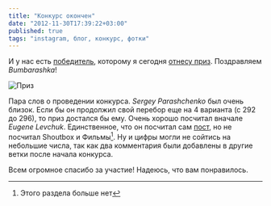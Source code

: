 ```yaml
---
title: "Конкурс окончен"
date: "2012-11-30T17:39:22+03:00"
published: true
tags: "instagram, блог, конкурс, фотки"
---
```


И у нас есть [победитель](/post/sixmonths/), которому я сегодня [отнесу приз](/post/endofcompetition2/).
Поздравляем *Bumbarashka*!

![Приз](/images/photos/instagram/prize.jpg "Приз")

Пара слов о проведении конкурса. *Sergey Parashchenko* был очень близок. Если бы он продолжил свой перебор еще
на 4 варианта (с 292 до 296), то приз достался бы ему. Очень хорошо посчитал вначале *Eugene Levchuk*.
Единственное, что он посчитал сам [пост](/post/sixmonths/), но не посчитал
Shoutbox и Фильмы[^1]. Ну и цифры могли не сойтись
на небольшие числа, так как два комментария были добавлены в другие ветки после начала конкурса.

Всем огромное спасибо за участие! Надеюсь, что вам понравилось.

[^1]: Этого раздела больше нет
